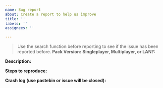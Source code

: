 ```yaml
---
name: Bug report
about: Create a report to help us improve
title: ''
labels: ''
assignees: ''

---
```


> Use the search function before reporting to see if the issue has been reported before.
**Pack Version:**
**Singleplayer, Multiplayer, or LAN?:**

**Description:**

**Steps to reproduce:**

**Crash log (use pastebin or issue will be closed):**
